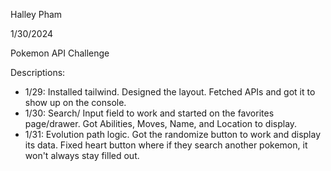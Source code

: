 Halley Pham

1/30/2024

Pokemon API Challenge

Descriptions: 
- 1/29: Installed tailwind. Designed the layout. Fetched APIs and got it to show up on the console.
- 1/30: Search/ Input field to work and started on the favorites page/drawer. Got Abilities, Moves, Name, and Location to display.
- 1/31: Evolution path logic. Got the randomize button to work and display its data. Fixed heart button where if they search another pokemon, it won't always stay filled out.